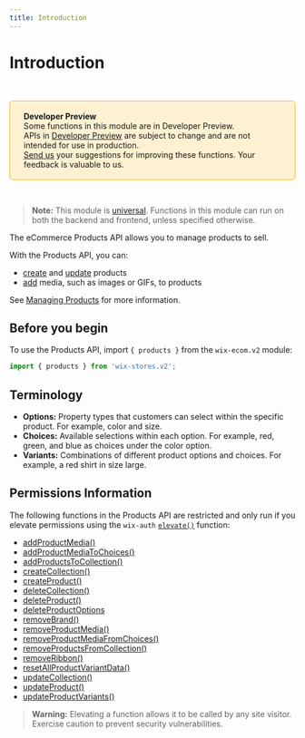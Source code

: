 ```yaml
---
title: Introduction
---
```


# Introduction
&nbsp;

<div style="background-color: #FEF1D1; padding: 18px 24px; border-radius: 6px; border: 1px solid #FDB10C; box-sizing: border-box; display: inline-block">
    <b>Developer Preview</b>
    <br/>
    <span>Some functions in this module are in Developer Preview.<br/> APIs in <a href="https://www.wix.com/velo/reference/api-overview/developer-preview"> Developer Preview</a> are subject to change and are not intended for use in production.<br/><a href="mailto:velo-preview-feedback@wix.com">Send us</a> your suggestions for improving these functions. Your feedback is valuable to us.</span>
</div>

&nbsp;
> **Note:**
> This module is [universal](/api-overview/api-versions#universal-modules). Functions in this module can run on both the backend and frontend, unless specified otherwise.

The eCommerce Products API allows you to manage products to sell.  

With the Products API, you can:
- [create](#createproduct) and [update](#updateproduct) products
- [add](#addproductmedia) media, such as images or GIFs, to products  

See [Managing Products](https://support.wix.com/en/managing-products-and-categories) for more information.  

## Before you begin

To use the Products API, import `{ products }` from the `wix-ecom.v2` module:
```js
import { products } from 'wix-stores.v2';
```

## Terminology
+ **Options:** Property types that customers can select within the specific product. For example, color and size.
+ **Choices:** Available selections within each option. For example, red, green, and blue as choices under the color option.
+ **Variants:** Combinations of different product options and choices. For example, a red shirt in size large.

## Permissions Information
The following functions in the Products API are restricted and only run if you elevate permissions using the `wix-auth` [`elevate()`](https://www.wix.com/velo/reference/wix-auth/elevate) function:

+ [addProductMedia()](#addproductmedia)
+ [addProductMediaToChoices()](#addproductmediatochoices)
+ [addProductsToCollection()](#addproductstocollection)
+ [createCollection()](#createcollection)
+ [createProduct()](#createproduct)
+ [deleteCollection()](#deletecollection)
+ [deleteProduct()](#deleteproduct)
+ [deleteProductOptions](#deleteproductoptions)
+ [removeBrand()](#removebrand)
+ [removeProductMedia()](#removeproductmedia)
+ [removeProductMediaFromChoices()](#removeproductmediafromchoices)
+ [removeProductsFromCollection()](#removeproductsfromcollection)
+ [removeRibbon()](#removeribbon)
+ [resetAllProductVariantData()](#resetallproductvariantdata)
+ [updateCollection()](#updatecollection)
+ [updateProduct()](#updateproduct)
+ [updateProductVariants()](#updateproductvariants)

<blockquote class='warning'>
<p><strong>Warning:</strong> Elevating a function allows it to be called by any site visitor. Exercise caution to prevent security vulnerabilities.</p>
</blockquote>
